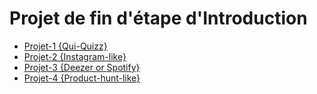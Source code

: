 # Projet de fin d'étape d'Introduction

* [Projet-1 {Qui-Quizz}](https://github.com/simplon-roanne/projects-session-1/blob/master/projet-1.md)
* [Projet-2 {Instagram-like}](https://github.com/simplon-roanne/projects-session-1/blob/master/projet-2.md)
* [Projet-3 {Deezer or Spotify}](https://github.com/simplon-roanne/projects-session-1/blob/master/projet-3.md)
* [Projet-4 {Product-hunt-like}](https://github.com/simplon-roanne/projects-session-1/blob/master/projet-4.md)
